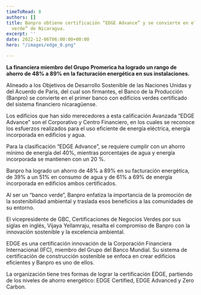 ```yaml
---
timeToRead: 8
authors: []
title: Banpro obtiene certificación “EDGE Advance” y se convierte en el primer “banco
  verde” de Nicaragua.
excerpt: ''
date: 2022-12-06T06:00:00+00:00
hero: "/images/edge_0.png"

---
```

**La financiera miembro del Grupo Promerica ha logrado un rango de ahorro de 48% a 89% en la facturación energética en sus instalaciones.**

Alineado a los Objetivos de Desarrollo Sostenible de las Naciones Unidas y del Acuerdo de Paris, del cual son firmantes, el Banco de la Producción (Banpro) se convierte en el primer banco con edificios verdes certificado del sistema financiero nicaragüense.

Los edificios que han sido merecedores a esta calificación Avanzada “EDGE Advance” son el Corporativo y Centro Financiero, en los cuales se reconoce los esfuerzos realizados para el uso eficiente de energía eléctrica, energía incorporada en edificios y agua.

Para la clasificación “EDGE Advance”, se requiere cumplir con un ahorro mínimo de energía del 40%, mientras porcentajes de agua y energía incorporada se mantienen con un 20 %.

Banpro ha logrado un ahorro de 48% a 89% en su facturación energética, de 39% a un 51% en consumo de agua y de 61% a 69% de energía incorporada en edificios ambos certificados.

Al ser un “banco verde”, Banpro enfatiza la importancia de la promoción de la sostenibilidad ambiental y traslada esos beneficios a las comunidades de su entorno.

El vicepresidente de GBC, Certificaciones de Negocios Verdes por sus siglas en inglés, Vijaya Yellamraju, resalta el compromiso de Banpro con la innovación sostenible y la excelencia ambiental.

EDGE es una certificación innovación de la Corporación Financiera Internacional (IFC), miembro del Grupo del Banco Mundial. Su sistema de certificación de construcción sostenible se enfoca en crear edificios eficientes y Banpro es uno de ellos.

La organización tiene tres formas de lograr la certificación EDGE, partiendo de los niveles de ahorro energético: EDGE Certified, EDGE Advanced y Zero Carbon.